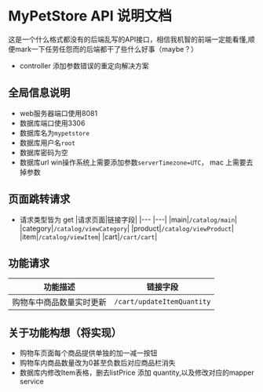 # MyPetStore API 说明文档
这是一个什么格式都没有的后端乱写的API接口，相信我机智的前端一定能看懂,顺便mark一下任劳任怨而的后端都干了些什么好事（maybe？）
- controller 添加参数错误的重定向解决方案


## 全局信息说明
- web服务器端口使用8081
- 数据库端口使用3306
- 数据库名为`mypetstore`
- 数据库用户名`root`
- 数据库密码为空
- 数据库url win操作系统上需要添加参数`serverTimezone=UTC`， mac 上需要去掉参数


## 页面跳转请求

- 请求类型皆为 get
|请求页面|链接字段|
|--- |---|
|main|`/catalog/main`|
|category|`/catalog/viewCategory`|
|product|`/catalog/viewProduct`|
|item|`/catalog/viewItem`|
|cart|`/cart/cart`|

## 功能请求
|功能描述|链接字段|
|---|---|
|购物车中商品数量实时更新|`/cart/updateItemQuantity`|

## 关于功能构想（将实现）
- 购物车页面每个商品提供单独的加一减一按钮
- 购物车内商品数量改为0甚至负数后对应商品栏消失
- 数据库内修改Item表格，删去listPrice 添加 quantity,以及修改对应的mapper service